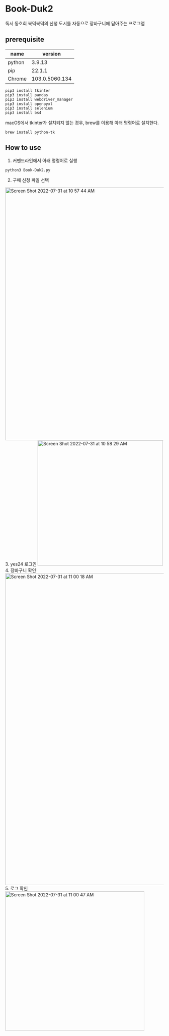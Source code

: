 # Book-Duk2
독서 동호회 북덕북덕의 신청 도서를 자동으로 장바구니에 담아주는 프로그램

## prerequisite
|name|version|
|---|---|
|python|3.9.13|
|pip|22.1.1|
|Chrome|103.0.5060.134|

```
pip3 install tkinter
pip3 install pandas
pip3 install webdriver_manager
pip3 install openpyxl
pip3 install selenium
pip3 install bs4
```

macOS에서 tkinter가 설치되지 않는 경우, brew를 이용해 아래 명령어로 설치한다.
```
brew install python-tk
```

## How to use
1. 커맨드라인에서 아래 명령어로 실행
```
python3 Book-Duk2.py
```
2. 구매 신청 파일 선택
<img width="802" alt="Screen Shot 2022-07-31 at 10 57 44 AM" src="https://user-images.githubusercontent.com/5452969/182006467-4a67496b-212a-490c-a669-b681ee0717a9.png">
3. yes24 로그인
<img width="398" alt="Screen Shot 2022-07-31 at 10 58 29 AM" src="https://user-images.githubusercontent.com/5452969/182006469-5de4f992-9e06-4b07-a21e-1e7889087115.png">
4. 장바구니 확인
<img width="989" alt="Screen Shot 2022-07-31 at 11 00 18 AM" src="https://user-images.githubusercontent.com/5452969/182006480-ede5e631-617e-4185-9030-7334502a4387.png">
5. 로그 확인 
<img width="442" alt="Screen Shot 2022-07-31 at 11 00 47 AM" src="https://user-images.githubusercontent.com/5452969/182006482-d8e90a9f-890a-4300-983a-1310aa9b023d.png">
